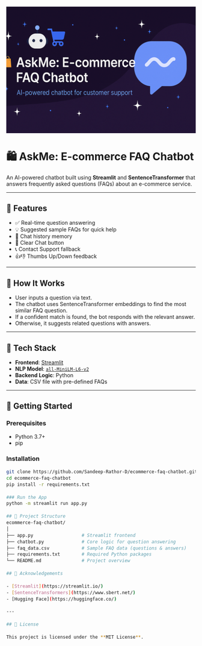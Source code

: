 ![AskMe Chatbot Banner](banner.png)


# 🛍️ AskMe: E-commerce FAQ Chatbot

An AI-powered chatbot built using **Streamlit** and **SentenceTransformer** that answers frequently asked questions (FAQs) about an e-commerce service.

---

## 📌 Features

- ✅ Real-time question answering
- 💡 Suggested sample FAQs for quick help
- 📜 Chat history memory
- 🧹 Clear Chat button
- 📞 Contact Support fallback
- 👍👎 Thumbs Up/Down feedback

---

## 🤖 How It Works

- User inputs a question via text.
- The chatbot uses SentenceTransformer embeddings to find the most similar FAQ question.
- If a confident match is found, the bot responds with the relevant answer.
- Otherwise, it suggests related questions with answers.

---

## 🔧 Tech Stack

- **Frontend**: [Streamlit](https://streamlit.io/)
- **NLP Model**: [`all-MiniLM-L6-v2`](https://huggingface.co/sentence-transformers/all-MiniLM-L6-v2)
- **Backend Logic**: Python
- **Data**: CSV file with pre-defined FAQs

---

## 🚀 Getting Started

### Prerequisites

- Python 3.7+
- pip

### Installation

```bash
git clone https://github.com/Sandeep-Rathor-D/ecommerce-faq-chatbot.git
cd ecommerce-faq-chatbot
pip install -r requirements.txt

### Run the App
python -m streamlit run app.py

## 📁 Project Structure
ecommerce-faq-chatbot/
│
├── app.py                  # Streamlit frontend
├── chatbot.py              # Core logic for question answering
├── faq_data.csv            # Sample FAQ data (questions & answers)
├── requirements.txt        # Required Python packages
└── README.md               # Project overview

## 🙌 Acknowledgements

- [Streamlit](https://streamlit.io/)
- [SentenceTransformers](https://www.sbert.net/)
- [Hugging Face](https://huggingface.co/)

---

## 📄 License

This project is licensed under the **MIT License**.

